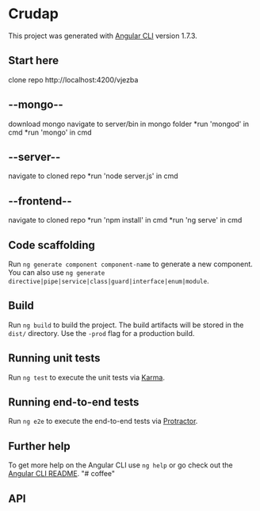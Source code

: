 # Crudap

This project was generated with [Angular CLI](https://github.com/angular/angular-cli) version 1.7.3.

## Start here
clone repo
http://localhost:4200/vjezba


## --mongo--
download mongo
navigate to server/bin in mongo folder
*run 'mongod' in cmd
*run 'mongo' in cmd

## --server--
navigate to cloned repo
*run 'node server.js' in cmd

## --frontend--
navigate to cloned repo
*run 'npm install' in cmd
*run 'ng serve' in cmd



## Code scaffolding

Run `ng generate component component-name` to generate a new component. You can also use `ng generate directive|pipe|service|class|guard|interface|enum|module`.

## Build

Run `ng build` to build the project. The build artifacts will be stored in the `dist/` directory. Use the `-prod` flag for a production build.

## Running unit tests

Run `ng test` to execute the unit tests via [Karma](https://karma-runner.github.io).

## Running end-to-end tests

Run `ng e2e` to execute the end-to-end tests via [Protractor](http://www.protractortest.org/).

## Further help

To get more help on the Angular CLI use `ng help` or go check out the [Angular CLI README](https://github.com/angular/angular-cli/blob/master/README.md).
"# coffee" 

## API
